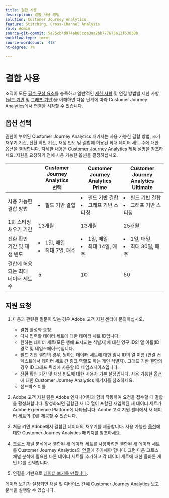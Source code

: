 ```yaml
---
title: 결합 사용
description: 결합 사용 방법
solution: Customer Journey Analytics
feature: Stitching, Cross-Channel Analysis
role: Admin
source-git-commit: 5e25cb4d974ab85cca3aa2bb777675e12f63038b
workflow-type: tm+mt
source-wordcount: '418'
ht-degree: 7%

---
```


# 결합 사용

조직이 모든 [필수 구성 요소](#prerequisites)를 충족하고 일반적인 [제한 사항](#limitations) 및 연결 방법별 제한 사항([필드 기반](#limitations-1) 및 [그래프 기반](#limitations-2))을 이해하면 다음 단계에 따라 Customer Journey Analytics에서 연결을 시작할 수 있습니다.

## 옵션 선택

권한이 부여된 Customer Journey Analytics 패키지는 사용 가능한 결합 방법, 초기 채우기 기간, 전환 확인 기간, 재생 빈도 및 결합에 허용된 최대 데이터 세트 수에 대한 옵션을 결정합니다. 자세한 내용은 [Customer Journey Analytics 제품 설명](https://helpx.adobe.com/kr/legal/product-descriptions/customer-journey-analytics.html)을 참조하세요. 지원을 요청하기 전에 사용 가능한 옵션을 결정하십시오.

| | Customer Journey Analytics<br/>선택 | Customer Journey Analytics<br/>Prime | Customer Journey Analytics<br/>Ultimate |
|---|---|---|---|
| 사용 가능한 결합 방법 | <li>필드 기반 결합</li> | <li>필드 기반 결합</li><li>그래프 기반 스티칭</li> | <li>필드 기반 결합</li><li>그래프 기반 스티칭</li> |
| 1회 스티칭 채우기 기간 | 13개월 | 13개월 | 25개월 |
| 전환 확인 기간 및 재생 빈도 | <li>1일, 매일</li><li>최대 7일, 매주</li> | <li>1일, 매일</li><li>최대 14일, 매주</li> | <li>1일, 매일</li><li>최대 30일, 매주</li> |
| 결합에 허용되는 최대 데이터 세트 수 | 5 | 10 | 50 |

## 지원 요청

1. 다음과 관련된 질문이 있는 경우 Adobe 고객 지원 센터에 문의하십시오.

   - 결합 활성화 요청.
   - 다시 입력할 데이터 세트에 대한 데이터 세트 ID입니다.
   - 원하는 데이터 세트(모든 행에 표시되는 식별자)에 대한 영구 ID의 열 이름(ID 경로 및 네임스페이스)입니다.
   - 필드 기반 결합의 경우, 원하는 데이터 세트에 대한 임시 ID의 열 이름 (연결 컨텍스트에서 데이터 세트 간 링크 역할도 하는 개인 식별자). 그래프 기반 결합의 경우 ID 그래프 쿼리에 사용할 ID 네임스페이스입니다.
   - 전환 확인 기간 및 재생 빈도에 대한 사용자 기본 설정입니다. 사용 가능한 [옵션](#options)에 대한 Customer Journey Analytics 패키지를 참조하세요.
   - 샌드박스 이름


2. Adobe 고객 지원 팀은 Adobe 엔지니어링과 함께 작동하여 요청을 접수할 때 결합을 활성화합니다. 활성화되면 결합된 새 ID 열이 포함된 재입력된 새 데이터 세트가 Adobe Experience Platform에 나타납니다. Adobe 고객 지원 센터에서 새 데이터 세트의 ID를 제공할 수 있습니다.

3. 처음 켜면 Adobe에서 결합된 데이터의 채우기를 제공합니다. 사용 가능한 [옵션](#options)에 대한 Customer Journey Analytics 패키지를 참조하세요.

4. 크로스 채널 분석에서 결합된 새 데이터 세트를 사용하려면 결합된 새 데이터 세트를 Customer Journey Analytics의 [연결](../connections/overview.md)에 추가해야 합니다. 그런 다음 크로스 채널 분석에 필요한 다른 데이터 세트를 추가하고 각 데이터 세트에 대한 올바른 개인 ID를 선택합니다.

5. 연결을 기반으로 [데이터 보기를 만듭니다](/help/data-views/create-dataview.md).

<!-- To do: Paragraph on backfill once product and marketing determine the best way forward. -->

데이터 보기가 설정되면 채널 및 디바이스 간에 Customer Journey Analytics 보고 분석을 실행할 수 있습니다.

<!-- Uncomment once stitching UI is available (for limited testing)..

### Do It Yourself

|Positive|[!BADGE New Feature]{type=Positive before-title="false"}|

{{release-limited-testing-section}}

Alternatively, you can set up and use stitching through the Customer Journey Analytics user interface:

1. Go to the [Create and manage stitched datasets](stitching-ui.md) and follow steps to rekey your dataset.

2. [Create a connection](/help/connections/create-connection.md) in Customer Journey Analytics using the newly generated dataset and any other datasets that you want to include. Choose the correct person ID for each dataset.

3. [Create a connection](/help/connections/create-connection.md) in Customer Journey Analytics using the newly generated dataset and any other datasets that you want to include. Choose the correct person ID for each dataset.
   
4. [Create a data view](/help/data-views/create-dataview.md) based on the connection.

Once the data view is set up, the cross-channel analysis in Customer Journey Analytics is just like any other analysis in Customer Journey Analytics, except now the data operates across channels and devices.

-->




